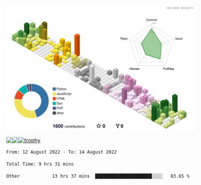 ![](./profile-3d-contrib/profile-season-animate.svg)

<a href="https://github.com/anuraghazra/github-readme-stats">
  <img align="left" src="https://github-readme-stats.vercel.app/api?username=shake551&count_private=true&show_icons=true&theme=dark" />
</a>
<a href="https://github.com/anuraghazra/github-readme-stats">
  <img align="left" src="https://github-readme-stats.vercel.app/api/top-langs/?username=shake551&theme=dark" />
</a>

[![trophy](https://github-profile-trophy.vercel.app/?username=shake551&theme=darkhub&column=8)](https://github.com/ryo-ma/github-profile-trophy)

<!--START_SECTION:waka-->

```text
From: 12 August 2022 - To: 14 August 2022

Total Time: 9 hrs 31 mins

Other            13 hrs 37 mins  █████████████████████░░░░   83.65 %
```

<!--END_SECTION:waka-->
